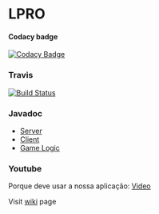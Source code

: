 # LPRO

#### Codacy badge
[![Codacy Badge](https://api.codacy.com/project/badge/Grade/302d03a607634c34a38245388234abdb)](https://www.codacy.com?utm_source=github.com&amp;utm_medium=referral&amp;utm_content=rntcruz23/LPRO&amp;utm_campaign=Badge_Grade)

### Travis
[![Build Status](https://travis-ci.com/rntcruz23/LPRO.svg?token=VymBesuwp4p7qziuLL5L&branch=master)](https://travis-ci.com/rntcruz23/LPRO)

### Javadoc
* [Server](https://paginas.fe.up.pt/~up201405867/lpro/doc/server)  
* [Client](https://paginas.fe.up.pt/~up201405867/lpro/doc/client)  
* [Game Logic](https://paginas.fe.up.pt/~up201405867/lpro/doc/gameLogic)  

### Youtube
Porque deve usar a nossa aplicação: [Video](https://youtu.be/_-qpPAE1zSM)

 Visit [wiki](https://github.com/rntcruz23/LPRO/wiki) page

